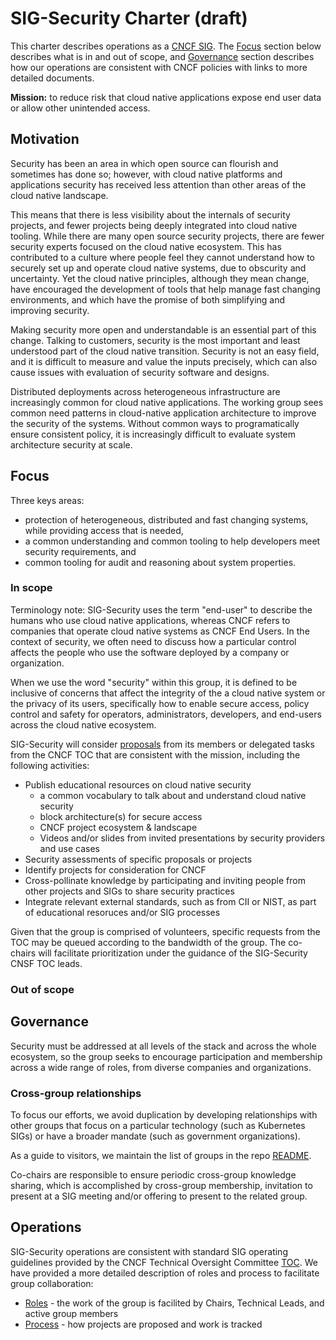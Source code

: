 # SIG-Security Charter (draft)

This charter describes operations as a [CNCF SIG](https://github.com/cncf/toc/blob/master/sigs/). The [Focus](#focus) section below describes what is in and out of scope,
and [Governance](#governance) section describes how our operations are consistent with CNCF policies with links to more detailed documents.

**Mission:** to reduce risk that cloud native
applications expose end user data or allow other unintended access.

## Motivation
Security has been an area in which open source can flourish and sometimes has done so; however, with cloud native platforms and applications security has received less attention than other areas of the cloud native landscape.

This means that there is less visibility about the internals of security projects, and fewer projects being deeply integrated into cloud native tooling. While there are many open source security projects, there are fewer security experts focused on the cloud native ecosystem. This has contributed to a culture where people feel they cannot understand how to securely set up and operate cloud native systems, due to obscurity and uncertainty. Yet the cloud native principles, although they mean change, have encouraged the development of tools that help manage fast changing environments, and which have the promise of both simplifying and improving security.

Making security more open and understandable is an essential part of this change. Talking to customers, security is the most important and least understood part of the cloud native transition. Security is not an easy field, and it is difficult to measure and value the inputs precisely, which can also cause issues with evaluation of security software and designs.

Distributed deployments across heterogeneous infrastructure are increasingly
common for cloud native applications. The working group sees common need
patterns in cloud-native application architecture to improve the security of
the systems. Without common ways to programatically ensure consistent policy,
it is increasingly difficult to evaluate system architecture security at scale.

## Focus

Three keys areas:
* protection of heterogeneous, distributed and fast changing systems, while providing access that is needed,
* a common understanding and common tooling to help developers meet security requirements, and
* common tooling for audit and reasoning about system properties.

### In scope

Terminology note: SIG-Security uses the term "end-user" to describe the humans who use cloud native applications, whereas CNCF refers to companies that operate cloud native systems as CNCF End Users. In the context of security, we often need to discuss how a particular control affects the people who use the software deployed by a company or organization.

When we use the word "security" within this group, it is defined to be inclusive of concerns that affect the integrity of the a cloud native
system or the privacy of its users,  specifically how to enable secure
access, policy control and safety for operators, administrators,
developers, and end-users  across the cloud native ecosystem.

SIG-Security will consider [proposals](proccess.md) from its members or delegated
tasks from the CNCF TOC that are consistent with the mission, including
the following activities:

* Publish educational resources on cloud native security
  * a common vocabulary to talk about and understand cloud native security
  * block architecture(s) for secure access
  * CNCF project ecosystem & landscape
  * Videos and/or slides from invited presentations by security providers and use cases
* Security assessments of specific proposals or projects
* Identify projects for consideration for CNCF
* Cross-pollinate knowledge by participating and inviting people from other projects and SIGs to share security practices
* Integrate relevant external standards, such as from CII or NIST, as part of educational resoruces and/or SIG processes

Given that the group is comprised of volunteers, specific requests from the TOC
may be queued according to the bandwidth of the group. The co-chairs will
facilitate prioritization under the guidance of the SIG-Security CNSF TOC leads.

### Out of scope


## Governance

Security must be addressed at all levels of the stack and across the whole
ecosystem, so the group seeks to encourage participation and membership across
a wide range of roles, from diverse companies and organizations.

### Cross-group relationships
To focus our efforts, we avoid duplication by developing relationships with other groups that
focus on a particular technology (such as Kubernetes SIGs) or have a broader
mandate (such as government organizations).

As a guide to visitors, we maintain the list of groups in the repo
[README](https://github.com/cncf/sig-security#related-groups).

Co-chairs are responsible to ensure periodic cross-group knowledge sharing,
which is accomplished by cross-group membership, invitation to present at
a SIG meeting and/or offering to present to the related group.

## Operations
SIG-Security operations are consistent with standard SIG operating guidelines
provided by the CNCF Technical Oversight Committee
[TOC](https://github.com/cncf/toc).  We have provided a more detailed
description of roles and process to facilitate group collaboration:

* [Roles](roles.md) - the work of the group is facilited by Chairs, Technical Leads, and active group members
* [Process](process.md) - how projects are proposed and work is tracked